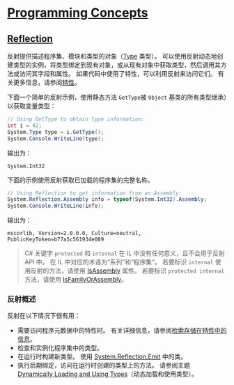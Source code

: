 # [Programming Concepts](https://docs.microsoft.com/zh-cn/dotnet/csharp/programming-guide/concepts/)

## [Reflection](https://docs.microsoft.com/en-us/dotnet/csharp/programming-guide/concepts/reflection)

反射提供描述程序集、模块和类型的对象（[Type](https://docs.microsoft.com/zh-cn/dotnet/api/system.type) 类型）。 可以使用反射动态地创建类型的实例，将类型绑定到现有对象，或从现有对象中获取类型，然后调用其方法或访问其字段和属性。 如果代码中使用了特性，可以利用反射来访问它们。 有关更多信息，请参阅[特性](https://docs.microsoft.com/zh-cn/dotnet/standard/attributes/index)。

下面一个简单的反射示例，使用静态方法 `GetType`被 `Object` 基类的所有类型继承）以获取变量类型：

```csharp
// Using GetType to obtain type information:  
int i = 42;  
System.Type type = i.GetType();  
System.Console.WriteLine(type);  
```

输出为：

```
System.Int32
```

下面的示例使用反射获取已加载的程序集的完整名称。

```csharp
// Using Reflection to get information from an Assembly:  
System.Reflection.Assembly info = typeof(System.Int32).Assembly;  
System.Console.WriteLine(info);  
```

输出为：

```
mscorlib, Version=2.0.0.0, Culture=neutral, PublicKeyToken=b77a5c561934e089
```

> C# 关键字 `protected` 和 `internal` 在 IL 中没有任何意义，且不会用于反射 API 中。 在 IL 中对应的术语为“系列”和“程序集”。 若要标识 `internal` 使用反射的方法，请使用 [IsAssembly](https://docs.microsoft.com/zh-cn/dotnet/api/system.reflection.methodbase.isassembly) 属性。 若要标识 `protected internal` 方法，请使用 [IsFamilyOrAssembly](https://docs.microsoft.com/zh-cn/dotnet/api/system.reflection.methodbase.isfamilyorassembly)。

### 反射概述

反射在以下情况下很有用：

- 需要访问程序元数据中的特性时。 有关详细信息，请参阅[检索存储在特性中的信息](https://docs.microsoft.com/zh-cn/dotnet/standard/attributes/retrieving-information-stored-in-attributes)。
- 检查和实例化程序集中的类型。
- 在运行时构建新类型。 使用 [System.Reflection.Emit](https://docs.microsoft.com/zh-cn/dotnet/api/system.reflection.emit) 中的类。
- 执行后期绑定，访问在运行时创建的类型上的方法。 请参阅主题 [Dynamically Loading and Using Types](https://docs.microsoft.com/zh-cn/dotnet/framework/reflection-and-codedom/dynamically-loading-and-using-types)（动态加载和使用类型）。